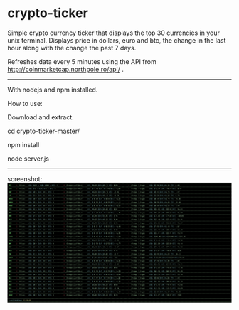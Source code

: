 # crypto-ticker

Simple crypto currency ticker that displays the top 30 currencies in your unix terminal.
Displays price in dollars, euro and btc, the change in the last hour along with the change the past 7 days.

Refreshes data every 5 minutes using the API from http://coinmarketcap.northpole.ro/api/ .

----------------------------------------------

With nodejs and npm installed.


How to use:

Download and extract.

cd crypto-ticker-master/

npm install

node server.js



-----------------------------------------------

screenshot:
![alt tag](https://raw.githubusercontent.com/null4bl3/crypto-ticker/master/screenshot.png)
